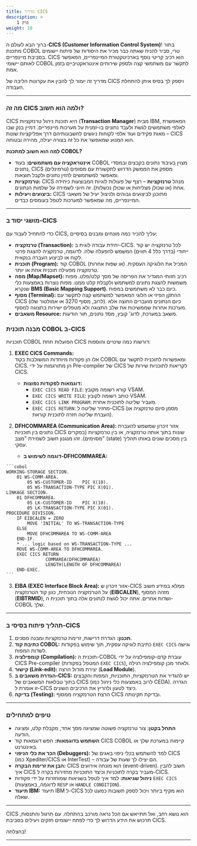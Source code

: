 ```yaml
---
title: מדריך CICS
description: >
    פרק 1
weight: 10
---
```


ברוך הבא לעולם ה-**CICS (Customer Information Control System)**! בתור מתכנת COBOL טרי, סביר להניח שאתה כבר מכיר את היסודות של פיתוח יישומים בסביבת מיינפריים. CICS הוא רכיב קריטי נוסף בארכיטקטורת המיינפריים, המאפשר לאותם יישומי COBOL לתקשר עם משתמשי קצה ולספק שירותים אינטראקטיביים בזמן אמת.

מדריך זה יעזור לך להבין את עקרונות הליבה של CICS ויספק לך בסיס איתן להתחלת העבודה.

---

### מה זה CICS ולמה הוא חשוב?
CICS היא תוכנת ניהול טרנזקציות (**Transaction Manager**) מבית IBM, המאפשרת לאלפי משתמשים לגשת ולעבד נתונים בו-זמנית על מערכות מיינפריים. דמיין בנק שבו מאות פקידים ועוד אלפי לקוחות ניגשים לחשבונותיהם דרך אפליקציות שונות – CICS הוא המנוע שמאפשר את כל זה בצורה יעילה, מהירה ובטוחה.

**למה הוא חשוב למתכנת COBOL?**

* **אינטראקציה עם משתמשים:** בעוד COBOL מצוין בעיבוד נתונים בקבצים ובמסדי נתונים, CICS מספק את הממשק הדרוש לתקשורת עם מסופים (טרמינלים) ומאפשר למשתמשים להזין נתונים ולקבל תוצאות.
* **טרנזקציות:** CICS מנהל **טרנזקציות** – רצף של פעולות לוגיות המבוצעות כיחידה אחת (או שכולן מצליחות או שכולן נכשלות). זה חיוני לשמירה על שלמות הנתונים.
* **ביצועים ויעילות:** CICS מתוכנן לביצועים גבוהים ולניצול יעיל של משאבי המיינפריים, מה שמאפשר למערכות לטפל בעומסים כבדים.

---

### מושגי יסוד ב-CICS

כדי להתחיל לעבוד עם CICS, עליך להכיר כמה מונחים ומבנים בסיסיים:

* **טרנזקציה (Transaction):** יחידת עבודה לוגית ב-CICS. לכל טרנזקציה יש קוד ייחודי (בדרך כלל 4 תווים) המשמש להפעלה שלה. לדוגמה, טרנזקציה להצגת פרטי לקוח או לביצוע העברה בנקאית.
* **תוכנית (Program):** קוד COBOL (או שפות אחרות) המכיל את הלוגיקה העסקית. טרנזקציה מפעילה תוכנית אחת או יותר.
* **מפה (Map/Mapset):** רכיב חזותי המגדיר את הפריסה של מסך קלט/פלט. מפות משמשות להצגת נתונים למשתמש ולקבלת קלט ממנו. מפות נוצרות באמצעות כלי שנקרא **BMS (Basic Mapping Support)**.
כיום כבר לא משתמשים במפות.
* **מסוף (Terminal):** ההתקן הפיזי או הלוגי המאפשר למשתמש קצה לתקשר עם CICS (לרוב, מסוף 3270 או אמולטור שלו). כיום הנתונים מועברים החוצה אלא מערכות אחרות שממשיכות את שלב התצוגה ולא מטפלים ישירות בתצוגה למסוף.
* **משאבים Resource:** משאב במערכת, לדוג' קובץ, מסד נתונים, תור הודעות.


### מבנה תוכנית COBOL ב-CICS

תוכניות COBOL הפועלות תחת CICS דורשות כמה שינויים והוספות:

1.  **EXEC CICS Commands:**  
 אלו הן פקודות מיוחדות המשולבות בקוד COBOL ומאפשרות לתוכנית לתקשר עם CICS. הן מתורגמות על ידי Pre-compiler של CICS לקריאות לתוכניות שירות של CICS.
    * **דוגמאות לפקודות נפוצות:**
        * `EXEC CICS READ FILE`: קורא רשומה מקובץ VSAM.
        * `EXEC CICS WRITE FILE`: כותב רשומה לקובץ VSAM.
        * `EXEC CICS LINK PROGRAM`: מעביר שליטה לתוכנית אחרת.
        * `EXEC CICS RETURN`: מחזיר שליטה ל-CICS (מסמן סיום טרנזקציה או העברת שליטה חזרה לתוכנית קוראת).

2.  **DFHCOMMAREA (Communication Area):**
אזור זיכרון שמשמש להעברת נתונים בין תוכניות CICS שונות בתוך אותה טרנזקציה, או בין טרנזקציות (במקרים מסוימים). זהו מנגנון חשוב לשמירת "מצב" (state) בין מסכים שונים באותו תהליך עסקי.

    * **דוגמה לשימוש ב-DFHCOMMAREA:**
<div dir=ltr>

    ```cobol
    WORKING-STORAGE SECTION.
        01 WS-COMM-AREA.
            05 WS-CUSTOMER-ID    PIC X(10).
            05 WS-TRANSACTION-TYPE PIC X(01).
    LINKAGE SECTION.
        01 DFHCOMMAREA.
            05 LK-CUSTOMER-ID    PIC X(10).
            05 LK-TRANSACTION-TYPE PIC X(01).
    PROCEDURE DIVISION.
        IF EIBCALEN = ZERO
            MOVE 'INITIAL' TO WS-TRANSACTION-TYPE
        ELSE
            MOVE DFHCOMMAREA TO WS-COMM-AREA
        END-IF.
        * ... logic based on WS-TRANSACTION-TYPE ...
        MOVE WS-COMM-AREA TO DFHCOMMAREA.
        EXEC CICS RETURN
                   COMMAREA(DFHCOMMAREA)
                   LENGTH(LENGTH OF DFHCOMMAREA)
        END-EXEC.
    ```
</div>

3.  **EIBA (EXEC Interface Block Area):**
 אזור זיכרון ש-CICS ממלא במידע חשוב על הטרנזקציה הנוכחית, כגון קוד הטרנזקציה (**EIBCALEN**), מזהה המסוף (**EIBTRMID**), ושדות אחרים. אתה יכול לגשת לנתונים אלה בתוך תוכנית ה-COBOL שלך.

---

### תהליך פיתוח בסיסי ב-CICS

1.  **תכנון:** הגדרת דרישות, זרימת טרנזקציות ומבנה מסכים.
2.  **כתיבת קוד COBOL:** כתיבת לוגיקה עסקית, תוך שימוש בפקודות `EXEC CICS` וגישה לשדות המפות.
3.  **קומפילציה (Compilation):** תוכנית ה-COBOL עוברת קדם-קומפילציה על ידי CICS Pre-compiler (המטפל בפקודות `EXEC CICS`), ולאחר מכן קומפילציה רגילה.
4.  **קישור (Link-edit):** יצירת מודול הרצה (**Load Module**).
5.  **הגדרת משאבים ב-CICS:** יש להגדיר את הטרנזקציות, התוכניות, המפות והקבצים בתוך טבלאות המשאבים של CICS (לרוב באמצעות כלי ניהול כמו CEDA). הגדרה זו אומרת ל-CICS כיצד לטעון ולהריץ את הרכיבים השונים.
6.  **בדיקה (Testing):** הרצת הטרנזקציה ממסוף CICS ובדיקת תקינותה.

---

### טיפים למתחילים

* **התחל בקטן:** צור טרנזקציה פשוטה שמציגה מסך אחד, מקבלת קלט, ומציגה הודעה.
* **השתמש בדוגמאות:** חפש דוגמאות קוד CICS COBOL קיימות במערכת שלך או באינטרנט.
* **הכר את כלי הניפוי (Debuggers):** למד להשתמש בכלי ניפוי באגים של CICS (כמו Xpediter/CICS או InterTest) – הם יצילו לך שעות של עבודה.
* **הבן את זרימת הבקרה:** CICS הוא מונחה אירועים (event-driven). חשוב להבין איך CICS מעביר בקרה לתוכניות וכיצד התוכניות מחזירות בקרה ל-CICS.
* **ניהול שגיאות:** למד איך לטפל בשגיאות שמוחזרות על ידי פקודות `EXEC CICS` (לדוגמה, באמצעות `RESP` או `HANDLE CONDITION`).
* **תיעוד IBM:** תיעוד IBM ל-CICS הוא מקיף ביותר ויכול לספק תשובות כמעט לכל שאלה.

---

CICS הוא נושא רחב, ואל תתייאש אם הכל נראה מורכב בהתחלה. עם תרגול והתנסות, תרכוש את הידע הדרוש לך כדי לפתח יישומים חזקים ויעילים בסביבת CICS.

בהצלחה!

---